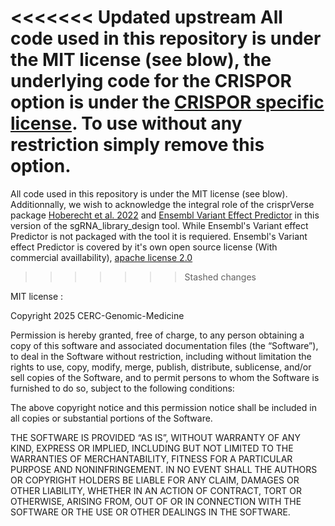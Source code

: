 <<<<<<< Updated upstream
All code used in this repository is under the MIT license (see blow), the underlying code for the CRISPOR option is under the [CRISPOR specific license](https://github.com/maximilianh/crisporWebsite/blob/master/LICENSE.txt).
To use without any restriction simply remove this option.
=======
All code used in this repository is under the MIT license (see blow). Additionnally, we wish to acknowledge the integral role of the crisprVerse package [Hoberecht et al. 2022](https://www.nature.com/articles/s41467-022-34320-7) and [Ensembl Variant Effect Predictor](https://github.com/Ensembl/ensembl-vep) in this version of the sgRNA_library_design tool. While Ensembl's Variant effect Predictor is not packaged with the tool it is requiered. Ensembl's Variant effect Predictor is covered by it's own open source license (With commercial availlability), [apache license 2.0](https://github.com/Ensembl/ensembl-vep/blob/release/114/LICENSE)
>>>>>>> Stashed changes


MIT license : 



Copyright 2025 CERC-Genomic-Medicine

Permission is hereby granted, free of charge, to any person obtaining a copy of this software and associated documentation files (the “Software”), to deal in the Software without restriction, including without limitation the rights to use, copy, modify, merge, publish, distribute, sublicense, and/or sell copies of the Software, and to permit persons to whom the Software is furnished to do so, subject to the following conditions:

The above copyright notice and this permission notice shall be included in all copies or substantial portions of the Software.

THE SOFTWARE IS PROVIDED “AS IS”, WITHOUT WARRANTY OF ANY KIND, EXPRESS OR IMPLIED, INCLUDING BUT NOT LIMITED TO THE WARRANTIES OF MERCHANTABILITY, FITNESS FOR A PARTICULAR PURPOSE AND NONINFRINGEMENT. IN NO EVENT SHALL THE AUTHORS OR COPYRIGHT HOLDERS BE LIABLE FOR ANY CLAIM, DAMAGES OR OTHER LIABILITY, WHETHER IN AN ACTION OF CONTRACT, TORT OR OTHERWISE, ARISING FROM, OUT OF OR IN CONNECTION WITH THE SOFTWARE OR THE USE OR OTHER DEALINGS IN THE SOFTWARE.

